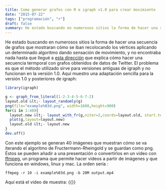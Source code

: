 ```yaml
---
title: Como generar grafos con R e igraph v1.0 para crear movimiento
date: "2015-07-22"
tags: ["programación", "r"]
draft: false
summary: He estado buscando en numerosos sitios la forma de hacer una secuencia de grafos que mostraran cómo se iban recolocando los vértices aplicando un determinado algoritmo dando sensación de movimiento, y no encontraba nada hasta que llegué a esta dirección
---
```


He estado buscando en numerosos sitios la forma de hacer una secuencia de grafos que mostraran cómo se iban recolocando los vértices aplicando un determinado algoritmo dando sensación de movimiento, y no encontraba nada hasta que llegué a [esta dirección](http://estebanmoro.org/2012/11/temporal-networks-with-igraph-and-r-with-20-lines-of-code/) que explica cómo hacer una secuencia termporal con grafos obtenidos de datos de Twitter. El problema es que el método utilizado sirve para versiones antiguas de igraph y no funcionan en la versión 1.0. Aquí muestro una adaptación sencilla para la versión 1.0 y posteriores de igraph:

```R
library(igraph)

g <- graph_from_literal(1-2-3-4-5-6-7-2)
layout.old &lt;- layout_randomly(g)
png(file="example%03d.png", width=1600,height=900)
for(i in 1:40){
  layout.new &lt;- layout_with_fr(g,niter=2,coords=layout.old, start.temp = .05)
  plot(g,layout=layout.new)
  layout.old &lt;- layout.new
}
dev.off()
```

Con este ejemplo se generan 40 imágenes que muestran cómo se va iterando el algoritmo de Fructermann-Rheingold y se guardan como png. Éstos se pueden añadir a una presentación o convertirlos en un video con <a href="ffmpeg.org">ffmpeg</a>, un programa que permite hacer videos a partir de imágenes y que funciona en windows, linux y mac.
La orden sería :

    ffmpeg -r 10 -i example%03d.png -b 20M output.mp4

Aquí está el video de muestra:
{{<youtube E5uwYT-n0TU>}}
<!--<iframe width="300" height="169" src="https://www.youtube.com/embed/E5uwYT-n0TU" frameborder="0" allowfullscreen></iframe>-->

